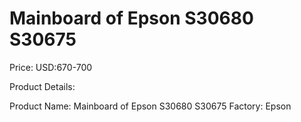 # Mainboard of Epson S30680 S30675

Price: USD:670-700

Product Details:

Product Name:
Mainboard of Epson S30680 S30675
Factory:
Epson